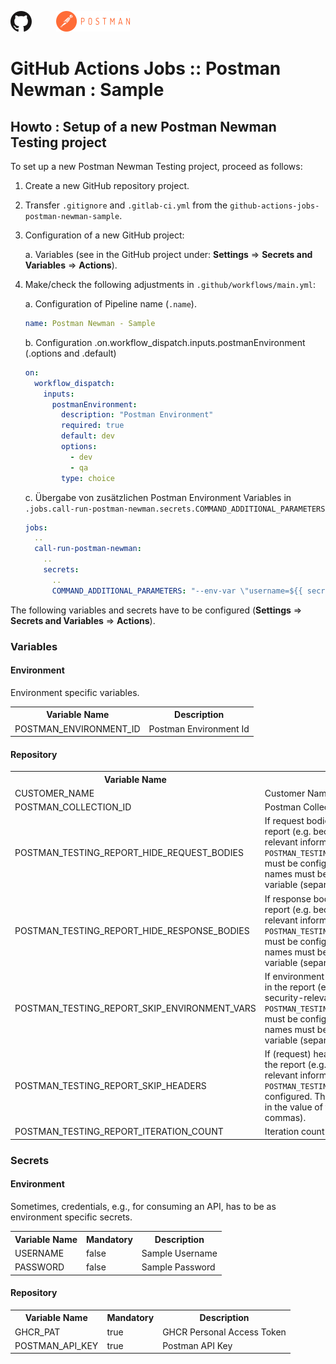 ![GitHub Logo](images/GitHub_Logo_h33.png)&nbsp;&nbsp;&nbsp;&nbsp;&nbsp;&nbsp;&nbsp;&nbsp;&nbsp;&nbsp;![Postman Logo](images/Postman-Logo-h33.png)
# GitHub Actions Jobs :: Postman Newman : Sample
## Howto : Setup of a new Postman Newman Testing project
To set up a new Postman Newman Testing project, proceed as follows:

1. Create a new GitHub repository project.

2. Transfer <code>.gitignore</code> and <code>.gitlab-ci.yml</code> from the <code>github-actions-jobs-postman-newman-sample</code>.

3. Configuration of a new GitHub project:

    a. Variables (see in the GitHub project under: <b>Settings</b> => <b>Secrets and Variables</b> => <b>Actions</b>).

4. Make/check the following adjustments in <code>.github/workflows/main.yml</code>:

    a. Configuration of Pipeline name (<code>.name</code>).

      ```yml
      name: Postman Newman - Sample
      ```

    b. Configuration .on.workflow_dispatch.inputs.postmanEnvironment (.options and .default)

      ```yml
      on:
        workflow_dispatch:
          inputs:
            postmanEnvironment:
              description: "Postman Environment"
              required: true
              default: dev
              options:
                - dev
                - qa
              type: choice
      ```
    c. Übergabe von zusätzlichen Postman Environment Variables in <code>.jobs.call-run-postman-newman.secrets.COMMAND_ADDITIONAL_PARAMETERS</code>

      ```yml
      jobs:
        ..
        call-run-postman-newman:
          ..
          secrets:
            ..
            COMMAND_ADDITIONAL_PARAMETERS: "--env-var \"username=${{ secrets.POSTMAN_ENVIRONMENT_USERNAME }}\" --env-var \"password=${{ secrets.POSTMAN_ENVIRONMENT_PASSWORD }}\""
      ```

The following variables and secrets have to be configured (<b>Settings</b> => <b>Secrets and Variables</b> => <b>Actions</b>).

### Variables

#### Environment

Environment specific variables.

<table>
  <tr>
    <th>Variable Name</th>
    <th>Description</th>
  </tr>
  <tr>
    <td>POSTMAN_ENVIRONMENT_ID</td>
    <td>Postman Environment Id</td>
  </tr>
</table>

#### Repository

<table>
  <tr>
    <th>Variable Name</th>
    <th>Description</th>
  </tr>
  <tr>
    <td>CUSTOMER_NAME</td>
    <td>Customer Name</td>
  </tr>
  <tr>
    <td>POSTMAN_COLLECTION_ID</td>
    <td>Postman Collection Id</td>
  </tr>
  <tr>
    <td>POSTMAN_TESTING_REPORT_HIDE_REQUEST_BODIES</td>
    <td>If request bodies are not to be included in the report (e.g. because they contain security-relevant information), the variable <code>POSTMAN_TESTING_REPORT_HIDE_REQUEST_BODY</code> must be configured. The Postman request names must be entered in the value of the variable (separated by commas).</td>
  </tr>
  <tr>
    <td>POSTMAN_TESTING_REPORT_HIDE_RESPONSE_BODIES</td>
    <td>If response bodies are not to be included in the report (e.g. because they contain security-relevant information), the variable <code>POSTMAN_TESTING_REPORT_HIDE_RESPONSE_BODY</code> must be configured. The Postman response names must be entered in the value of the variable (separated by commas).</td>
  </tr>
  <tr>
    <td>POSTMAN_TESTING_REPORT_SKIP_ENVIRONMENT_VARS</td>
    <td>If environment variables are not to be included in the report (e.g. because they contain security-relevant information), the variable <code>POSTMAN_TESTING_REPORT_SKIP_ENVIRONMENT_VARS</code> must be configured. The Postman response names must be entered in the value of the variable (separated by commas).</td>
  </tr>
  <tr>
    <td>POSTMAN_TESTING_REPORT_SKIP_HEADERS</td>
    <td>If (request) headers are not to be included in the report (e.g. because they contain security-relevant information), the variable <code>POSTMAN_TESTING_REPORT_SKIP_HEADERS</code> must be configured. The header names must be entered in the value of the variable (separated by commas).</td>
  </tr>      
  <tr>
    <td>POSTMAN_TESTING_REPORT_ITERATION_COUNT</td>
    <td>Iteration count</td>
  </tr>      
</table>

### Secrets

#### Environment

Sometimes, credentials, e.g., for consuming an API, has to be as environment specific secrets.

<table>
  <tr>
    <th>Variable Name</th>
    <th>Mandatory</th>
    <th>Description</th>
  </tr>
  <tr>
    <td>USERNAME</td>
    <td>false</td>
    <td>Sample Username</td>
  </tr>
  <tr>
    <td>PASSWORD</td>
    <td>false</td>
    <td>Sample Password</td>
  </tr>
</table>

#### Repository

<table>
  <tr>
    <th>Variable Name</th>
    <th>Mandatory</th>
    <th>Description</th>
  </tr>
  <tr>
    <td>GHCR_PAT</td>
    <td>true</td>
    <td>GHCR Personal Access Token</td>
  </tr>
  <tr>
    <td>POSTMAN_API_KEY</td>
    <td>true</td>
    <td>Postman API Key</td>
  </tr>
</table>